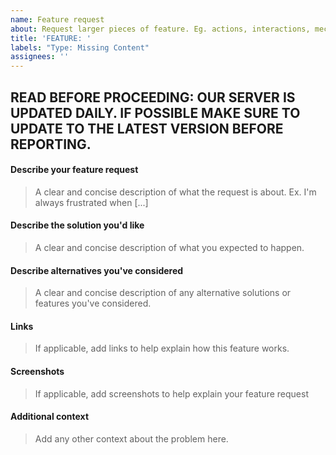 ```yaml
---
name: Feature request
about: Request larger pieces of feature. Eg. actions, interactions, mechanics, ...
title: 'FEATURE: '
labels: "Type: Missing Content"
assignees: ''
---
```


## READ BEFORE PROCEEDING: OUR SERVER IS UPDATED DAILY. IF POSSIBLE MAKE SURE TO UPDATE TO THE LATEST VERSION BEFORE REPORTING.

#### Describe your feature request
> A clear and concise description of what the request is about. Ex. I'm always frustrated when [...]

#### Describe the solution you'd like
> A clear and concise description of what you expected to happen.

#### Describe alternatives you've considered
> A clear and concise description of any alternative solutions or features you've considered.

#### Links
> If applicable, add links to help explain how this feature works.

#### Screenshots
> If applicable, add screenshots to help explain your feature request

#### Additional context
> Add any other context about the problem here.